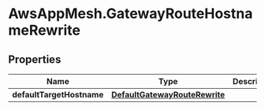 # AwsAppMesh.GatewayRouteHostnameRewrite

## Properties

Name | Type | Description | Notes
------------ | ------------- | ------------- | -------------
**defaultTargetHostname** | [**DefaultGatewayRouteRewrite**](DefaultGatewayRouteRewrite.md) |  | [optional] 



